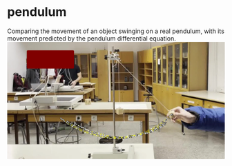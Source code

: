 # pendulum
Comparing the movement of an object swinging on a real pendulum, with its movement predicted by the pendulum differential equation.
![alt text](https://github.com/adenizgelir0/pendulum/blob/main/tracking.png?raw=true)
